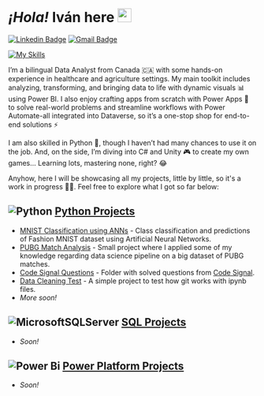 # *¡Hola!* **Iván** here <img src="https://media.giphy.com/media/hvRJCLFzcasrR4ia7z/giphy.gif" width="28px" height="28px">
[![Linkedin Badge](https://img.shields.io/badge/-itravisany-blue?style=flat-square&logo=Linkedin&logoColor=white&link=https://www.linkedin.com/in/itravisany)](https://www.linkedin.com/in/itravisany) [![Gmail Badge](https://img.shields.io/badge/-itravisany@gmail.com-c14438?style=flat-square&logo=Gmail&logoColor=white&link=mailto:itravisany@gmail.com)](mailto:itravisany@gmail.com)

[![My Skills](https://skillicons.dev/icons?i=vscode,unity,github,obsidian)](https://skillicons.dev)

I’m a bilingual Data Analyst from Canada 🇨🇦 with some hands-on experience in healthcare and agriculture settings. My main toolkit includes analyzing, transforming, and bringing data to life with dynamic visuals 📊 using Power BI. I also enjoy crafting apps from scratch with Power Apps 📱 to solve real-world problems and streamline workflows with Power Automate-all integrated into Dataverse, so it’s a one-stop shop for end-to-end solutions ⚡️

I am also skilled in Python 🐍, though I haven’t had many chances to use it on the job. And, on the side, I’m diving into C# and Unity 🎮 to create my own games... Learning lots, mastering none, right? 😂

Anyhow, here I will be showcasing all my projects, little by little, so it's a work in progress 💪🏼. Feel free to explore what I got so far below:

## ![Python](https://img.shields.io/badge/python-3670A0?style=for-the-badge&logo=python&logoColor=ffdd54) [Python Projects](Python/)
- [MNIST Classification using ANNs](Python/MNIST%20Classification%20with%20ANNs/) - Class classification and predictions of Fashion MNIST dataset using Artificial Neural Networks.
- [PUBG Match Analysis](Python/PUBG%20Match%20Analysis/) - Small project where I applied some of my knowledge regarding data science pipeline on a big dataset of PUBG matches.
- [Code Signal Questions](Python/Code%20Signal/) - Folder with solved questions from [Code Signal](https://app.codesignal.com).
- [Data Cleaning Test](Python/Test) - A simple project to test how git works with ipynb files.
- *More soon!*

## ![MicrosoftSQLServer](https://img.shields.io/badge/Microsoft%20SQL%20Server-CC2927?style=for-the-badge&logo=microsoft%20sql%20server&logoColor=white) [SQL Projects](SQL/)
- *Soon!*

## ![Power Bi](https://img.shields.io/badge/power_bi-F2C811?style=for-the-badge&logo=powerbi&logoColor=black) [Power Platform Projects](Power%20Platform/)
- *Soon!*